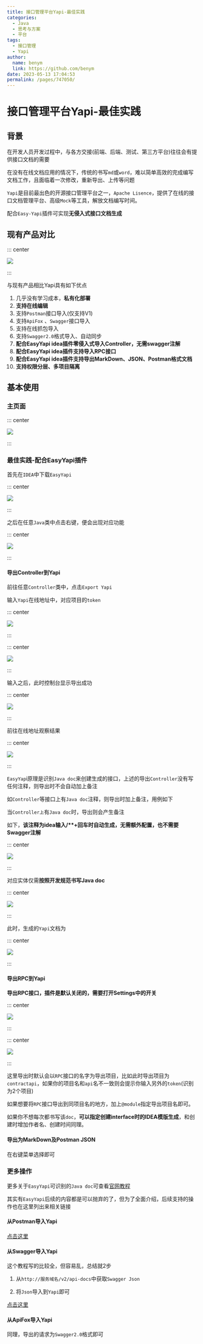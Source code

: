 ```yaml
---
title: 接口管理平台Yapi-最佳实践
categories: 
  - Java
  - 思考与方案
  - 平台
tags: 
  - 接口管理
  - Yapi
author: 
  name: benym
  link: https://github.com/benym
date: 2023-05-13 17:04:53
permalink: /pages/747050/
---
```


# 接口管理平台Yapi-最佳实践

## 背景
在开发人员开发过程中，与各方交接(前端、后端、测试、第三方平台)往往会有提供接口文档的需要

在没有在线文档应用的情况下，传统的书写`md`或`word`，难以简单高效的完成编写文档工作，且面临着一次修改，重新导出、上传等问题

`Yapi`是目前最出色的开源接口管理平台之一，`Apache Lisence`，提供了在线的接口文档管理平台、高级`Mock`等工具，解放文档编写时间。

配合`Easy-Yapi`插件可实现**无侵入式接口文档生成**

## 现有产品对比

::: center

![](https://image-1-1257237419.cos.ap-chongqing.myqcloud.com/yapi/yapi-back.png)

:::

与现有产品相比Yapi具有如下优点

1. 几乎没有学习成本，**私有化部署**
2. **支持在线编辑**
3. 支持`Postman`接口导入(仅支持V1)
4. 支持`ApiFox` 、`Swagger`接口导入
5. 支持在线抓包导入
6. 支持`Swagger2.0`格式导入、自动同步
7. **配合EasyYapi idea插件零侵入式导入Controller，无需swagger注解**
8. **配合EasyYapi idea插件支持导入RPC接口**
9. **配合EasyYapi idea插件支持导出MarkDown、JSON、Postman格式文档**
10. **支持权限分层、多项目隔离**

## 基本使用

### 主页面

::: center

![](https://image-1-1257237419.cos.ap-chongqing.myqcloud.com/yapi/yapi-1.png)

:::

### 最佳实践-配合EasyYapi插件

首先在`IDEA`中下载`EasyYapi`

::: center

![](https://image-1-1257237419.cos.ap-chongqing.myqcloud.com/yapi/yapi-2.png)

:::

之后在任意`Java`类中点击右键，便会出现对应功能

::: center

![](https://image-1-1257237419.cos.ap-chongqing.myqcloud.com/yapi/yapi-3.png)

:::

#### 导出Controller到Yapi

前往任意`Controller`类中，点击`Export Yapi`

输入`Yapi`在线地址中，对应项目的`token`

::: center

![](https://image-1-1257237419.cos.ap-chongqing.myqcloud.com/yapi/yapi-4.png)

:::

::: center

![](https://image-1-1257237419.cos.ap-chongqing.myqcloud.com/yapi/yapi-5.png)

:::

输入之后，此时控制台显示导出成功

::: center

![](https://image-1-1257237419.cos.ap-chongqing.myqcloud.com/yapi/yapi-6.png)

:::

前往在线地址观察结果

::: center

![](https://image-1-1257237419.cos.ap-chongqing.myqcloud.com/yapi/yapi-7.png)

:::

`EasyYap`i原理是识别`Java doc`来创建生成的接口，上述的导出`Controller`没有写任何注释，则导出时不会自动加上备注

如`Controller`等接口上有`Java doc`注释，则导出时加上备注，用例如下

当`Controller上`有`Java doc`时，导出则会产生备注

如下，**该注释为idea输入/\**+回车时自动生成，无需额外配置，也不需要Swagger注解**

::: center

![](https://image-1-1257237419.cos.ap-chongqing.myqcloud.com/yapi/yapi-8.png)

:::

对应实体仅需**按照开发规范书写Java doc**

::: center

![](https://image-1-1257237419.cos.ap-chongqing.myqcloud.com/yapi/yapi-9.png)

:::

此时，生成的`Yapi`文档为

::: center

![](https://image-1-1257237419.cos.ap-chongqing.myqcloud.com/yapi/yapi-10.png)

:::

#### 导出RPC到Yapi

**导出RPC接口，插件是默认关闭的，需要打开Settings中的开关**

::: center

![](https://image-1-1257237419.cos.ap-chongqing.myqcloud.com/yapi/yapi-11.png)

:::

::: center

![](https://image-1-1257237419.cos.ap-chongqing.myqcloud.com/yapi/yapi-12.png)

:::

这里导出时默认会以`RPC`接口的名字为导出项目，比如此时导出项目为`contractapi`，如果你的项目名和`api`名不一致则会提示你输入另外的`token`(识别为2个项目)

如果想要将`RPC`接口导出到同项目名的地方，加上`@module`指定导出项目名即可。

如果你不想每次都书写该`doc`，**可以指定创建interface时的IDEA模版生成**，和创建时增加作者名、创建时间同理。

#### 导出为MarkDown及Postman JSON

在右键菜单选择即可

### 更多操作

更多关于`EasyYapi`可识别的`Java doc`可查看[官网教程](http://easyyapi.com/documents/index.html)

其实有`EasyYapi`后续的内容都是可以抛弃的了，但为了全面介绍，后续支持的操作也在这里列出来相关链接

#### 从Postman导入Yapi

[点击这里](https://blog.csdn.net/qq_42374233/article/details/111307663)

#### 从Swagger导入Yapi

这个教程写的比较全，但容易乱，总结就2步

1. 从`http://服务域名/v2/api-docs`中获取`Swagger Json`

2. 将`Json`导入到`Yapi`即可

[点击这里](https://cloud.tencent.com/developer/article/1618493)

#### 从ApiFox导入Yapi

同理，导出的请求为`Swagger2.0`格式即可

